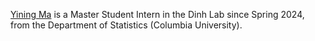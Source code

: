 <a href="https://www.linkedin.com/in/ynma/">Yining Ma</a> is a Master Student Intern in the Dinh Lab since Spring 2024, from the Department of Statistics (Columbia University).